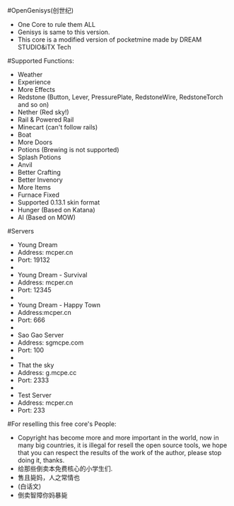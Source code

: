#OpenGenisys(创世纪)
* One Core to rule them ALL
* Genisys is same to this version.
* This core is a modified version of pocketmine made by DREAM STUDIO&iTX Tech


#Supported Functions:
* Weather
* Experience
* More Effects
* Redstone (Button, Lever, PressurePlate, RedstoneWire, RedstoneTorch and so on)
* Nether (Red sky!)
* Rail & Powered Rail
* Minecart (can't follow rails)
* Boat
* More Doors
* Potions (Brewing is not supported)
* Splash Potions
* Anvil
* Better Crafting
* Better Invenory
* More Items
* Furnace Fixed
* Supported 0.13.1 skin format
* Hunger (Based on Katana)
* AI (Based on MOW)

#Servers
* Young Dream
* Address: mcper.cn
* Port: 19132
* 
* Young Dream - Survival
* Address: mcper.cn
* Port: 12345
* 
* Young Dream - Happy Town
* Address:mcper.cn
* Port: 666
* 
* Sao Gao Server
* Address: sgmcpe.com
* Port: 100
* 
* That the sky
* Address: g.mcpe.cc
* Port: 2333
* 
* Test Server
* Address: mcper.cn
* Port: 233

#For reselling this free core's People:
* Copyright has become more and more important in the world, now in many big countries, it is illegal for resell the open source tools, we hope that you can respect the results of the work of the author, please stop doing it, thanks.
* 给那些倒卖本免费核心的小学生们.
* 售且毙妈，人之常情也
* (白话文)
* 倒卖智障你妈暴毙
